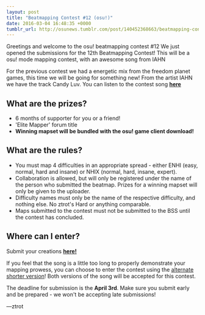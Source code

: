 ```yaml
---
layout: post
title: "Beatmapping Contest #12 (osu!)"
date: 2016-03-04 16:48:35 +0000
tumblr_url: http://osunews.tumblr.com/post/140452368663/beatmapping-contest-12-osu
---
```


Greetings and welcome to the osu! beatmapping contest \#12
We just opened the submissions for the 12th Beatmapping Contest! This will be a osu! mode mapping contest, with an awesome song from IAHN   

For the previous contest we had a energetic mix from the freedom planet games, this time we will be going for something new! From the artist IAHN  we have the track Candy Luv. You can listen to the contest song **[here](https://puu.sh/nailM/8ba731bc68.mp3)**

## What are the prizes?

- 6 months of supporter for you or a friend!
- 'Elite Mapper' forum title
- **Winning mapset will be bundled with the osu! game client download!**

## What are the rules?

- You must map 4 difficulties in an appropriate spread - either ENHI (easy, normal, hard and insane) or NHIX (normal, hard, insane, expert).
- Collaboration is allowed, but will only be registered under the name of the person who submitted the beatmap. Prizes for a winning mapset will only be given to the uploader.
- Difficulty names must only be the name of the respective difficulty, and nothing else. No ztrot's Hard or anything comparable.
- Maps submitted to the contest must not be submitted to the BSS until the contest has concluded.

## Where can I enter?

Submit your creations **[here!](https://osu.ppy.sh/p/contest?c=21)**

If you feel that the song is a little too long to properly demonstrate your mapping prowess, you can choose to enter the contest using the [alternate shorter version](https://puu.sh/nxSAW/63d35604a4.mp3)! Both versions of the song will be accepted for this contest.

The deadline for submission is the **April 3rd**. Make sure you submit early and be prepared - we won't be accepting late submissions!

—ztrot

